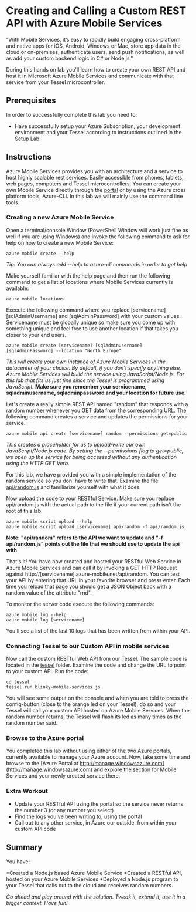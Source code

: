 Creating and Calling a Custom REST API with Azure Mobile Services
=================================================================

"With Mobile Services, it’s easy to rapidly build engaging cross-platform and native apps for iOS, Android, Windows or Mac, store app data in the cloud or on-premises, authenticate users, send push notifications, as well as add your custom backend logic in C# or Node.js."

During this hands on lab you'll learn how to create your own REST API and host it in Microsoft Azure Mobile Services and communicate with that service from your Tessel microcontroller.

Prerequisites
-------------
In order to successfully complete this lab you need to:

* Have successfully setup your Azure Subscription, your development environment and your Tessel according to instructions outlined in the [Setup Lab](../_setup).

Instructions
------------

Azure Mobile Services provides you with an architecture and a service to host highly scalable rest services. Easily accessible from phones, tablets, web pages, computers and Tessel microcontrollers. You can create your own Mobile Service directly through the [portal](http://manage.windowsazure.com) or by using the Azure cross platform tools, Azure-CLI. In this lab we will mainly use the command line tools.

### Creating a new Azure Mobile Service

Open a terminal/console Window (PowerShell Window will work just fine as well if you are using Windows) and invoke the following command to ask for help on how to create a new Mobile Service:

	azure mobile create --help

_Tip: You can always add --help to azure-cli commands in order to get help_

Make yourself familiar with the help page and then run the following command to get a list of locations where Mobile Services currently is available:

	azure mobile locations

Execute the following command where you replace [servicename] [sqlAdminUsername] and [sqlAdminPassword] with your custom values. Servicename must be globally unique so make sure you come up with something unique and feel free to use another location if that takes you closer to your end users.

	azure mobile create [servicename] [sqlAdminUsername] [sqlAdminPassword] --location "North Europe"

_This will create your own instance of Azure Mobile Services in the datacenter of your choice. By default, if you don't specify anything else, Azure Mobile Services will build the service using JavaScript/Node.js. For this lab that fits us just fine since the Tessel is programmed using JavaScript._ __Make sure you remember your servicename, sqladminusername, sqladminpassword and your location for future use.__

Let's create a really simple REST API named "random" that responds with a random number whenever you GET data from the corresponding URL. The following command creates a service and updates the permissions for your service.

	azure mobile api create [servicename] random --permissions get=public

_This creates a placeholder for us to upload/write our own JavaScript/Node.js code. By setting the --permissions flag to get=public, we open up the service for being accessed without any authentication using the HTTP GET Verb._

For this lab, we have provided you with a simple implementation of the random service so you don' have to write that. Examine the file [api/random.js](api/random.js) and familiarize yourself with what it does.

Now upload the code to your RESTful Service. Make sure you replace api/random.js with the actual path to the file if your current path isn't the root of this lab. 

	azure mobile script upload --help
	azure mobile script upload [servicename] api/random -f api/random.js

**Note: "api/random" refers to the API we want to update and "-f api/random.js" points out the file that we should use to update the api with**

That's it! You have now created and hosted your RESTful Web Service in Azure Mobile Services and can call it by invoking a GET HTTP Request against http://[servicename].azure-mobile.net/api/random. You can test your API by entering that URL in your favorite browser and press enter. Each time you reload that page you should get a JSON Object back with a random value of the attribute "rnd". 

To monitor the server code execute the following commands:

	azure mobile log --help
	azure mobile log [servicename]

You'll see a list of the last 10 logs that has been written from within your API.

### Connecting Tessel to our Custom API in mobile services

Now call the custom RESTful Web API from our Tessel. The sample code is located in the [tessel](tessel) folder. Examine the code and change the URL to point to your custom API. Run the code:

	cd tessel
	tessel run blinky-mobile-services.js

You will see some output on the console and when you are told to press the config-button (close to the orange led on your Tessel), do so and your Tessel will call your custom API hosted on Azure Mobile Services. When the random number returns, the Tessel will flash its led as many times as the random number said.

### Browse to the Azure portal

You completed this lab without using either of the two Azure portals, currently available to manage your Azure account. Now, take some time and browse to the [Azure Portal at http://manage.windowsazure.com](http://manage.windowsazure.com) and explore the section for Mobile Services and your newly created service there.

### Extra Workout

* Update your RESTful API using the portal so the service never returns the number 3 (or any number you select)
* Find the logs you've been writing to, using the portal
* Call out to any other service, in Azure our outside, from within your custom API code

Summary
-------
You have: 

*Created a Node.js based Azure Mobile Service
*Created a RESTful API, hosted on your Azure Mobile Services
*Deployed a Node.js program to your Tessel that calls out to the cloud and receives random numbers.

_Go ahead and play around with the solution. Tweak it, extend it, use it in a bigger context. Have fun!_
